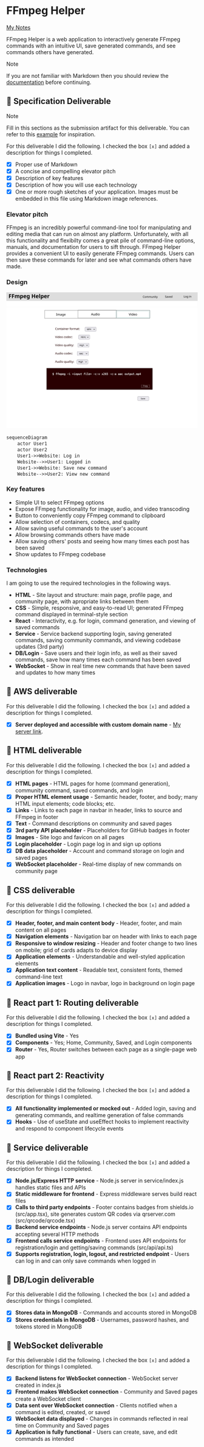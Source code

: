 # FFmpeg Helper

[My Notes](notes.md)

FFmpeg Helper is a web application to interactively generate FFmpeg commands with an intuitive UI, save generated commands, and see commands others have generated.


> [!NOTE]
>  If you are not familiar with Markdown then you should review the [documentation](https://docs.github.com/en/get-started/writing-on-github/getting-started-with-writing-and-formatting-on-github/basic-writing-and-formatting-syntax) before continuing.

## 🚀 Specification Deliverable

> [!NOTE]
>  Fill in this sections as the submission artifact for this deliverable. You can refer to this [example](https://github.com/webprogramming260/startup-example/blob/main/README.md) for inspiration.

For this deliverable I did the following. I checked the box `[x]` and added a description for things I completed.

- [x] Proper use of Markdown
- [x] A concise and compelling elevator pitch
- [x] Description of key features
- [x] Description of how you will use each technology
- [x] One or more rough sketches of your application. Images must be embedded in this file using Markdown image references.

### Elevator pitch

FFmpeg is an incredibly powerful command-line tool for manipulating and editing media that can run on almost any platform. Unfortunately, with all this functionality and flexibilty comes a great pile of command-line options, manuals, and documentation for users to sift through. FFmpeg Helper provides a convenient UI to easily generate FFmpeg commands. Users can then save these commands for later and see what commands others have made.

### Design

![Design image](mockup.jpg)

```mermaid
sequenceDiagram
    actor User1
    actor User2
    User1->>Website: Log in
    Website-->>User1: Logged in
    User1->>Website: Save new command
    Website-->>User2: View new command
```

### Key features

- Simple UI to select FFmpeg options
- Expose FFmpeg functionality for image, audio, and video transcoding
- Button to conveniently copy FFmpeg command to clipboard
- Allow selection of containers, codecs, and quality
- Allow saving useful commands to the user's account
- Allow browsing commands others have made
- Allow saving others' posts and seeing how many times each post has been saved
- Show updates to FFmpeg codebase

### Technologies

I am going to use the required technologies in the following ways.

- **HTML** - Site layout and structure: main page, profile page, and community page, with apropriate links between them
- **CSS** - Simple, responsive, and easy-to-read UI; generated FFmpeg command displayed in terminal-style section
- **React** - Interactivity, e.g. for login, command generation, and viewing of saved commands
- **Service** - Service backend supporting login, saving generated commands, saving community commands, and viewing codebase updates (3rd party)
- **DB/Login** - Save users and their login info, as well as their saved commands, save how many times each command has been saved
- **WebSocket** - Show in real time new commands that have been saved and updates to how many times

## 🚀 AWS deliverable

For this deliverable I did the following. I checked the box `[x]` and added a description for things I completed.

- [x] **Server deployed and accessible with custom domain name** - [My server link](https://ffmpeghelper.click).

## 🚀 HTML deliverable

For this deliverable I did the following. I checked the box `[x]` and added a description for things I completed.

- [x] **HTML pages** - HTML pages for home (command generation), community command, saved commands, and login
- [x] **Proper HTML element usage** - Semantic header, footer, and body; many HTML input elements; code blocks; etc.
- [x] **Links** - Links to each page in navbar in header, links to source and FFmpeg in footer
- [x] **Text** - Command descriptions on community and saved pages
- [x] **3rd party API placeholder** - Placeholders for GitHub badges in footer
- [x] **Images** - Site logo and favicon on all pages
- [x] **Login placeholder** - Login page log in and sign up options
- [x] **DB data placeholder** - Account and command storage on login and saved pages
- [x] **WebSocket placeholder** - Real-time display of new commands on community page

## 🚀 CSS deliverable

For this deliverable I did the following. I checked the box `[x]` and added a description for things I completed.

- [x] **Header, footer, and main content body** - Header, footer, and main content on all pages
- [x] **Navigation elements** - Navigation bar on header with links to each page
- [x] **Responsive to window resizing** - Header and footer change to two lines on mobile; grid of cards adapts to device display
- [x] **Application elements** - Understandable and well-styled application elements
- [x] **Application text content** - Readable text, consistent fonts, themed command-line text
- [x] **Application images** - Logo in navbar, logo in background on login page

## 🚀 React part 1: Routing deliverable

For this deliverable I did the following. I checked the box `[x]` and added a description for things I completed.

- [x] **Bundled using Vite** - Yes
- [x] **Components** - Yes; Home, Community, Saved, and Login components
- [x] **Router** - Yes, Router switches between each page as a single-page web app

## 🚀 React part 2: Reactivity

For this deliverable I did the following. I checked the box `[x]` and added a description for things I completed.

- [x] **All functionality implemented or mocked out** - Added login, saving and generating commands, and realtime generation of false commands
- [x] **Hooks** - Use of useState and useEffect hooks to implement reactivity and respond to component lifecycle events

## 🚀 Service deliverable

For this deliverable I did the following. I checked the box `[x]` and added a description for things I completed.

- [x] **Node.js/Express HTTP service** - Node.js server in service/index.js handles static files and APIs
- [x] **Static middleware for frontend** - Express middleware serves build react files
- [x] **Calls to third party endpoints** - Footer contains badges from shields.io (src/app.tsx), site generates custom QR codes via qrserver.com (src/qrcode/qrcode.tsx)
- [x] **Backend service endpoints** - Node.js server contains API endpoints accepting several HTTP methods
- [x] **Frontend calls service endpoints** - Frontend uses API endpoints for registration/login and getting/saving commands (src/api/api.ts)
- [x] **Supports registration, login, logout, and restricted endpoint** - Users can log in and can only save commands when logged in

## 🚀 DB/Login deliverable

For this deliverable I did the following. I checked the box `[x]` and added a description for things I completed.

- [x] **Stores data in MongoDB** - Commands and accounts stored in MongoDB
- [x] **Stores credentials in MongoDB** - Usernames, password hashes, and tokens stored in MongoDB

## 🚀 WebSocket deliverable

For this deliverable I did the following. I checked the box `[x]` and added a description for things I completed.

- [x] **Backend listens for WebSocket connection** - WebSocket server created in index.js
- [x] **Frontend makes WebSocket connection** - Community and Saved pages create a WebSocket client
- [x] **Data sent over WebSocket connection** - Clients notified when a command is edited, created, or saved
- [x] **WebSocket data displayed** - Changes in commands reflected in real time on Community and Saved pages
- [x] **Application is fully functional** - Users can create, save, and edit commands as intended
